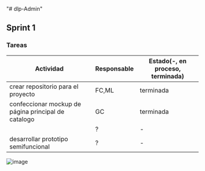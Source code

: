 "# dlp-Admin"
## Sprint 1
### Tareas

|Actividad|Responsable|Estado(-, en proceso, terminada)|
|---------|----------|---------------------------------|
|crear repositorio para el proyecto|FC,ML|terminada|
|confeccionar mockup de página principal de catalogo|GC|terminada|
||?|-|
|desarrollar prototipo semifuncional|?|-|

![image](https://github.com/user-attachments/assets/e331fd73-0083-4c4f-973d-1b5ef2e6daff)
